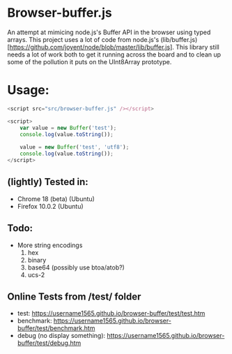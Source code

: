 # Browser-buffer.js
An attempt at mimicing node.js's Buffer API in the browser using typed arrays. This project uses a lot of code from node.js's (lib/buffer.js)[https://github.com/joyent/node/blob/master/lib/buffer.js]. This library still needs a lot of work both to get it running across the board and to clean up some of the pollution it puts on the UInt8Array prototype.

# Usage:
```javascript
<script src="src/browser-buffer.js" /></script>

<script>
	var value = new Buffer('test');
	console.log(value.toString());
	
	value = new Buffer('test', 'utf8');
	console.log(value.toString());
</script>
```

## (lightly) Tested in:
* Chrome 18 (beta) (Ubuntu)
* Firefox 10.0.2 (Ubuntu)

## Todo:
* More string encodings
    1. hex
    2. binary
    3. base64 (possibly use btoa/atob?)
    4. ucs-2

## Online Tests from /test/ folder
* test: https://username1565.github.io/browser-buffer/test/test.htm
* benchmark: https://username1565.github.io/browser-buffer/test/benchmark.htm
* debug (no display something): https://username1565.github.io/browser-buffer/test/debug.htm
